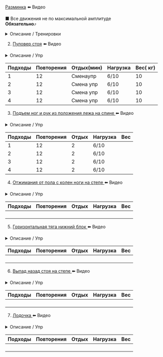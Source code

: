 [Разминка](https://drive.google.com/file/d/1zi1DAy6l_QNv_gnx1Jz-YMurBSH6vGIe/view?usp=drivesdk) ⬅️ Видео

■ Все движения не по максимальной амплитуде  
****Обязательно****⤴️

<details markdown='1'><summary>Описание / Тренировки</summary>

■ Упр. Выполняются сетами по 2 затем следующий сет.  

■ В поле"Нагрузка" рядом моей пишем цифру с реальной нагрузкой которая в итоге получилась  

■ Там где с стоит"📽" нужно этот подход снять на видео  

■ После тренировки должно оставаться желание ещё потренироваться  

■ Если отягощение не соответствует заявленной нагрузке обязательно снижаем его до нужного уровня  

</details>  
  
  
  
  
  

2. [Пуловер стоя](https://drive.google.com/file/d/1bDoxE9afytEUOF9hfQ_Xo6eVC4HReIAT/view?usp=drivesdk) ⬅️ Видео  

<details><summary> Описание / Упр </summary>

- Исключить движение в пояснице  
- Слегка отклоняем туловище назд  
- Пресс все время напряжен

</details>

Подходы| Повторения | Отдых(мин)| Нагрузка | Вес( кг)|  
|----|----|----|----|----|  
| 1 | 12 | Сменаупр| 6/10 |10  
| 2 | 12 | Смена упр | 6/10 | 10 |  
| 3 | 12 | Смена упр | 6/10 | 10 |  
| 4 | 12 | Смена упр | 6/10 | 10 |

3. [Подъем ног и рук из положения лежа на спине ](https://drive.google.com/file/d/1mUAKSZ-A0n_UA9tCBr-XC_3p4DJshZhL/view?usp=drivesdk) ⬅️ Видео

<details><summary>Описание / Упр</summary>

- Исключить движение в пояснице  
- Слегка отклоняем туловище назд  
- Пресс все время напряжен

</details>

Подходы| Повторения | Отдых | Нагрузка | Вес|  
|----|----|----|----|----|  
| 1| 12 | 2 | 6/10 | |  
|2 | 12| 2 | 6/10 | |  
| 3 | 12 | 2 | 6/10 | |  
| 4 | 12 | 2| 6/10 | |

4. [Отжимания от пола с колен ноги на степе ](https://drive.google.com/file/d/1iMKTWsRC2heYB4_GJ0NjZDBHZ19AKvEy/view?usp=drivesdk) ⬅️ Видео

<details markdown='1'><summary>Описание / Упр</summary>

- Исключить движение в пояснице  
- Слегка отклоняем туловище назд  
- Пресс все время напряжен

</details>

Подходы| Повторения | Отдых | Нагрузка | Вес|  
|----|----|----|----|----|  
| | | | | |  
| | | | | |  
| | | | | |  
| | | | | |

5. [Горизонтальная тяга нижний блок ](https://drive.google.com/file/d/1HAOQNjtSGGluuh1k-qeP4b7KBQwAufFX/view?usp=drivesdk) ⬅️ Видео

<details markdown='1'><summary>Описание / Упр</summary>

- Исключить движение в пояснице  
- Слегка отклоняем туловище назд  
- Пресс все время напряжен

</details>

Подходы| Повторения | Отдых | Нагрузка | Вес|  
|----|----|----|----|----|  
| | | | | |  
| | | | | |  
| | | | | |  
| | | | | |

6. [Выпад назад стоя на степе ](https://drive.google.com/file/d/1KI_SMg3POigOA8oxJ8795L85w4aAxJJX/view?usp=drivesdk) ⬅️ Видео

<details markdown='1'><summary>Описание / Упр</summary>

- Исключить движение в пояснице  
- Слегка отклоняем туловище назд  
- Пресс все время напряжен

</details>

Подходы| Повторения | Отдых | Нагрузка | Вес|  
|----|----|----|----|----|  
| | | | | |  
| | | | | |  
| | | | | |  
| | | | | |

7. [Лодочка ](https://drive.google.com/file/d/1cc3riSDeO7zDrV-dG6sAGElpLaJlTrTm/view?usp=drivesdk) ⬅️ Видео

<details markdown='1'><summary>Описание / Упр</summary>

- Исключить движение в пояснице  
- Слегка отклоняем туловище назд  
- Пресс все время напряжен

</details>

Подходы| Повторения | Отдых | Нагрузка | Вес|  
|----|----|----|----|----|  
| | | | | |  
| | | | | |  
| | | | | |  
| | | | | |

